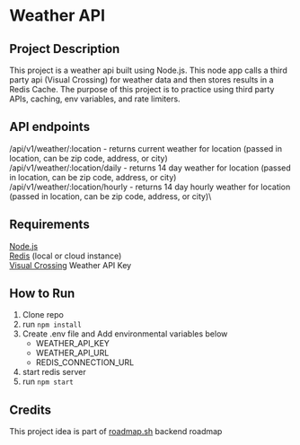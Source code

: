 # Weather API

## Project Description
This project is a weather api built using Node.js. This node app calls a third party api (Visual Crossing) for weather data and then stores results in a Redis Cache.
The purpose of this project is to practice using third party APIs, caching, env variables, and rate limiters.

## API endpoints
/api/v1/weather/:location - returns current weather for location (passed in location, can be zip code, address, or city)\
/api/v1/weather/:location/daily - returns 14 day weather for location (passed in location, can be zip code, address, or city)\
/api/v1/weather/:location/hourly - returns 14 day hourly weather for location (passed in location, can be zip code, address, or city)\

## Requirements
[Node.js](https://nodejs.org/en)\
[Redis](https://redis.io/) (local or cloud instance)\
[Visual Crossing](https://www.visualcrossing.com/) Weather API Key

## How to Run
1. Clone repo
2. run `npm install`
3. Create .env file and Add environmental variables below
   - WEATHER_API_KEY
   - WEATHER_API_URL
   - REDIS_CONNECTION_URL
4. start redis server
5. run `npm start`


## Credits
This project idea is part of [roadmap.sh](https://roadmap.sh/backend/projects) backend roadmap
